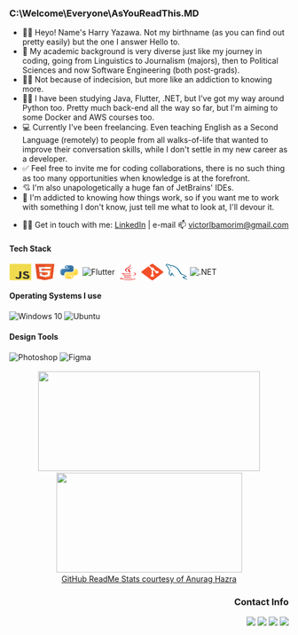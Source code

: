 <!-- Comentários em arquivos markdown seguem esse formato 
Os # servem pra títulos, cabeçalhos e afins. Quanto mais # menor fica
# = <h6>, ## = <h5>, ### = <h4> e por aí vai
-->
### C:\Welcome\Everyone\AsYouReadThis.MD

<!-- Uma listinha das informações mais básicas aqui vai bem. Emojis a gosto, coloque o que achar adequado -->
- ✌🏻 Heyo! Name's Harry Yazawa. Not my birthname (as you can find out pretty easily) but the one I answer Hello to.
- 🤯 My academic background is very diverse just like my journey in coding, going from Linguistics to Journalism (majors), then to Political Sciences and now Software Engineering (both post-grads).
- ☝🏻 Not because of indecision, but more like an addiction to knowing more.
- 👨‍💻 I have been studying Java, Flutter, .NET, but I've got my way around Python too. Pretty much back-end all the way so far, but I'm aiming to some Docker and AWS courses too.
- 💻 Currently I've been freelancing. Even teaching English as a Second Language (remotely) to people from all walks-of-life that wanted to improve their conversation skills, while I don't settle in my new career as a developer.
- ✅ Feel free to invite me for coding collaborations, there is no such thing as too many opportunities when knowledge is at the forefront.
- 💘 I'm also unapologetically a huge fan of JetBrains' IDEs.
- 👹 I'm addicted to knowing how things work, so if you want me to work with something I don't know, just tell me what to look at, I'll devour it.
<!-- Colocar um nome entre [Exemplo] colado com um endereço entre parêntesis, torna ele um link pro endereço colado a ele-->
- 🤙🏻 Get in  touch with me: [LinkedIn](https://www.linkedin.com/in/harry-yazawa/) | e-mail 📫 victorlbamorim@gmail.com

<!-- As próximas linhas são fileiras de ícones de tecnologias nas quais já mexi. No final desse template tem links pros repositórios de alguns, daí tu pega o link do arquivo raw (vai ter extensão .svg) e usa no src das imagens, exemplo:
<img align="center" alt="CSharp" height="30" width="40" src="https://raw.githubusercontent.com/devicons/devicon/master/icons/csharp/csharp-original.svg"/>
-->

<div align="left" style="display: inline_block">

<!-- Aqui são linguagens e frameworks -->
  <h4>Tech Stack</h4>
    <img align="center" alt="JavaScript" height="30" width="40" src="https://raw.githubusercontent.com/devicons/devicon/master/icons/javascript/javascript-original.svg"/>
    <img align="center" alt="HTML" height="30" width="40" src="https://raw.githubusercontent.com/devicons/devicon/master/icons/html5/html5-original.svg"/>
    <img align="center" alt="Python" height="30" width="40" src="https://raw.githubusercontent.com/devicons/devicon/master/icons/python/python-original.svg"/>
    <img align="center" alt="Flutter" height="30" width="40" src="https://cdn.jsdelivr.net/gh/devicons/devicon/icons/flutter/flutter-original.svg"/>
    <img align="center" alt="Java" height="30" width="40" src="https://raw.githubusercontent.com/devicons/devicon/master/icons/java/java-plain.svg"/>
    <img align="center" alt="Git" height="30" width="40" src="https://raw.githubusercontent.com/devicons/devicon/master/icons/git/git-plain.svg"/>  
    <img align="center" alt="MySQL" height="30" width="40" src="https://github.com/devicons/devicon/raw/master/icons/mysql/mysql-original.svg"/>
    <img align="center" alt=".NET" height="30" width="40" src="https://cdn.jsdelivr.net/gh/devicons/devicon/icons/dotnetcore/dotnetcore-original.svg"/>
    
<!-- Aqui são sistemas operacionais -->
  <h4>Operating Systems I use</h4>
    <img align="center" alt="Windows 10" height="30" width="40" src="https://cdn.jsdelivr.net/gh/devicons/devicon/icons/windows8/windows8-original.svg"/>
    <img align="center" alt="Ubuntu" height="30" width="40" src="https://github.com/unixporn/distro-icons/raw/master/SVG/ubuntu.svg"/>
    
<!-- Aqui são outras ferramentas, no meu caso botei coisas de design e ilustração -->
  <h4>Design Tools</h4>
    <img align="center" alt="Photoshop" height="20" src="https://aleen42.github.io/badges/src/photoshop.svg"/>
    <img align="center" alt="Figma" height="20" src="https://cdn.jsdelivr.net/gh/devicons/devicon/icons/figma/figma-original.svg"/>
</div>

<!-- Essa parte aqui é correspondente aquelas duas caixinhas mostrando status do github e linguagens mais usadas-->

<div align="center" style="display: inline_block"><br>
  <!-- Tu precisa colocar teu nome de usuário do github aqui -->
  <a href="https://github.com/harryazawa">
  <!-- E nos dois cantos que tem username= -->
  <img height="180em" width="400em" src="https://github-readme-stats.vercel.app/api?username=harryazawa&show_icons=true&theme=jolly&include_all_commits=true&count_private=true"/>
  <img height="180em" width="335em"  src="https://github-readme-stats.vercel.app/api/top-langs/?username=harryazawa&layout=compact&langs_count=7&theme=jolly"/>
</div>

<div align="center">
  </a>
<!-- Se tu quiser customizar mais o negocinho de status do github, vai nesse link abaixo pra conferir-->
  <a href="https://github.com/anuraghazra/github-readme-stats">GitHub ReadMe Stats courtesy of Anurag Hazra</a>
</div>
  
<!-- Aqui embaixo são só umas informações de contato. Tu escolhe o que colocar -->
<div align="right" style="display: inline_block">
  <h3>Contact Info</h3>
  <a href="mailto:victorlbamorim@gmail.com" target="_blank"><img src="https://img.shields.io/badge/Gmail-D14836?style=for-the-badge&logo=gmail&logoColor=white"></a>
  <a href="+5581996252173" target="_blank"><img src="https://img.shields.io/badge/WhatsApp-25D366?style=for-the-badge&logo=whatsapp&logoColor=white"></a>
  <a href="+5581996252173" target="_blank"><img src="https://img.shields.io/badge/Telegram-2CA5E0?style=for-the-badge&logo=telegram&logoColor=white"></a>
  <a href="https://www.linkedin.com/in/harry-yazawa/" target="_blank"><img src="https://img.shields.io/badge/LinkedIn-0077B5?style=for-the-badge&logo=linkedin&logoColor=white"></a>
</div>  
<!---

Linux Icon Repo: https://github.com/unixporn/distro-icons/tree/master/SVG
Languages and Frameworks Repo: https://github.com/devicons/devicon/tree/master/icons
Badges: https://github.com/aleen42/badges/tree/master/src
Custom Badges: https://img.shields.io/

--->
